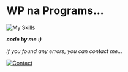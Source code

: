# WP na Programs...


![My Skills](https://skillicons.dev/icons?i=html,css,js,php)

***code by me :)***

_if you found any errors, you can contact me..._


[![Contact](https://img.shields.io/badge/WhatsApp-97234%2030561-lightgrey?style=for-the-badge&logo=whatsapp)](https://api.whatsapp.com/send?phone=919723430561&text=Hi)